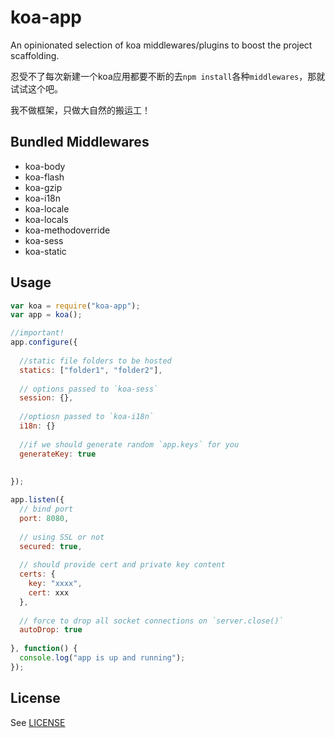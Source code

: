 # koa-app

An opinionated selection of koa middlewares/plugins to boost the project scaffolding.


忍受不了每次新建一个koa应用都要不断的去`npm install`各种`middlewares`，那就试试这个吧。

我不做框架，只做大自然的搬运工！


## Bundled Middlewares

* koa-body
* koa-flash
* koa-gzip
* koa-i18n
* koa-locale
* koa-locals
* koa-methodoverride
* koa-sess
* koa-static

## Usage

```js
var koa = require("koa-app");
var app = koa();

//important!
app.configure({
  
  //static file folders to be hosted
  statics: ["folder1", "folder2"],
  
  // options passed to `koa-sess`
  session: {},
  
  //optiosn passed to `koa-i18n`
  i18n: {}
  
  //if we should generate random `app.keys` for you
  generateKey: true
  
  
});

app.listen({
  // bind port
  port: 8080,
  
  // using SSL or not
  secured: true,
  
  // should provide cert and private key content
  certs: {
    key: "xxxx",
    cert: xxx
  },
  
  // force to drop all socket connections on `server.close()`
  autoDrop: true
  
}, function() {
  console.log("app is up and running");
});

```

## License

See [LICENSE](./LICENSE)